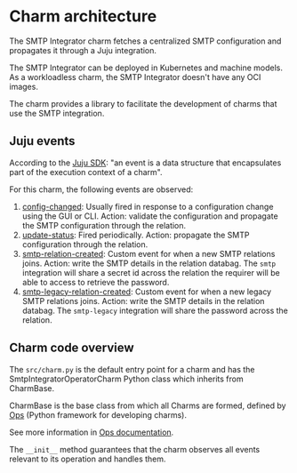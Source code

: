 # Charm architecture

The SMTP Integrator charm fetches a centralized SMTP configuration and propagates it through a Juju integration.

The SMTP Integrator can be deployed in Kubernetes and machine models.
As a workloadless charm, the SMTP Integrator doesn't have any OCI images.

The charm provides a library to facilitate the development of charms that use the SMTP integration.

## Juju events

According to the [Juju SDK](https://canonical-juju.readthedocs-hosted.com/en/latest/user/reference/hook/): "an event is a data structure that encapsulates part of the execution context of a charm".

For this charm, the following events are observed:

1. [config-changed](https://canonical-juju.readthedocs-hosted.com/en/latest/user/reference/hook/#config-changed): Usually fired in response to a configuration change using the GUI or CLI. Action: validate the configuration and propagate the SMTP configuration through the relation.
2. [update-status](https://canonical-juju.readthedocs-hosted.com/en/latest/user/reference/hook/#update-status): Fired periodically. Action: propagate the SMTP configuration through the relation.
3. [smtp-relation-created](https://canonical-juju.readthedocs-hosted.com/en/latest/user/reference/hook/#endpoint-relation-created): Custom event for when a new SMTP relations joins. Action: write the SMTP details in the relation databag. The `smtp` integration will share a secret id across the relation the requirer will be able to access to retrieve the password.
4. [smtp-legacy-relation-created](https://canonical-juju.readthedocs-hosted.com/en/latest/user/reference/hook/#endpoint-relation-created): Custom event for when a new legacy SMTP relations joins. Action: write the SMTP details in the relation databag. The `smtp-legacy` integration will share the password across the relation.

## Charm code overview

The `src/charm.py` is the default entry point for a charm and has the SmtpIntegratorOperatorCharm Python class which inherits from CharmBase.

CharmBase is the base class from which all Charms are formed, defined by [Ops](https://ops.readthedocs.io/en/latest/) (Python framework for developing charms).

See more information in [Ops documentation](https://juju.is/docs/sdk/ops).

The `__init__` method guarantees that the charm observes all events relevant to its operation and handles them.

